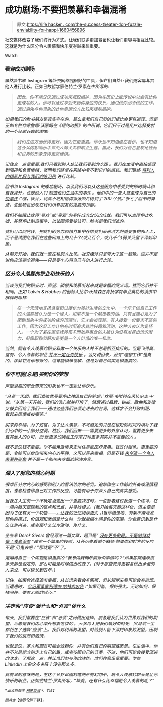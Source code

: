 # 成功剧场:不要把羡慕和幸福混淆

> 原文:[https://life hacker . com/the-success-theater-don-fuzzle-enviability-for-happi-1660456896](https://lifehacker.com/the-success-theater-dont-confuse-enviability-for-happi-1660456896)

社交媒体改变了我们的行为方式。让我们联系更加紧密也让我们更容易相互比较。这就是为什么区分令人羡慕和快乐变得越来越重要。

Watch

### 看穿成功剧场

虽然脸书和 Instagram 等社交网络是很好的工具，但它们自然让我们更容易与其他人进行比较。正如已故哲学家伯特兰·罗素在[](https://archive.org/stream/TheConquestOfHappiness/TheConquestOfHappiness-BertrandRussell_djvu.txt)*中所写的:*

> *因此，你不能仅仅通过成功来摆脱嫉妒，因为在历史上或传说中总会有比你更成功的人。你可以通过享受来到你身边的快乐，通过做你必须做的工作，通过避免与你想象的比你幸运的人比较来摆脱嫉妒。*

*如果我们的脸书朋友是真实存在的，那么拿我们自己和他们相比会更有道理。但是正如专栏作家詹娜·沃瑟姆在《纽约时报》的中所说，它们只不过是用户选择投射的一个经过计算的图像:*

> *我们在这方面做得更好，因为它更重要。你永远不知道谁在看你，也不知道这会如何影响你未来的人际关系和职业生涯，因此，我们对自己呈现给彼此和世界的形象变得更加谨慎。*

*记住这一点很重要:我们只看到别人想让我们看到的东西 。我们在生活中直接感受到障碍和负面情绪，然而我们经常在网络中看不到它们的痕迹。我们最终 [将别人的精彩片段与我们的练习带](https://twitter.com/stevenfurtick/status/67981913746444288) 进行比较。*

*脸书和 Instagram 的成功剧场，以及我们可以从这些服务中感受到的即时确认和自我提升，也鼓励人们 [制造他们生活中的事件](http://www.youtube.com/watch?v=QxVZYiJKl1Y) 。他们中的一些人甚至成为自己的 [伪事件](http://www.nku.edu/~turney/prclass/readings/events.html) :“嘿，伙计，我真不敢相信你那张照片得到了 200 个赞。”多亏了脸书的算法，这些项目出现在我们所有朋友的提要的顶部。*

*我们不能阻止变得“喜欢”或“喜爱”的事件成为公认的成就。我们*可以*选择停止吹嘘，甚至停止制造事件，以试图感受被认可。脸书是我们创造的。*

*我们可以向内转，把我们的努力和精力集中在给我们带来活力的重要事物和人上，而不是试图给我们在这些网络上的几十个(或几百个，或几千个)弱关系留下深刻印象。*

*从前天开始，我们就一直在和别人比较。社交媒体只是夸大了这一趋势。这并不是说你应该完全避免——只是要小心将自己与他人进行比较。*

### *区分令人羡慕的职业和快乐的人*

*当谈到我们的职业时，声望、骄傲和羡慕听起来就是幸福的同义词。然而它们并不相同。正如 Calvin & Hobbes 的创始人比尔·沃特森在肯扬学院毕业典礼的演讲中解释的那样:*

> *在一个无情地宣扬贪婪和过度作为美好生活的文化中，一个乐于做自己工作的人通常被认为是一个怪人，如果不是一个颠覆者的话。只有当雄心是为了爬到想象中的成功阶梯的顶端时，它才会被理解。有人接受一份要求不高的工作，因为这份工作让他有时间追求其他兴趣和活动，这种人被认为是怪人。一个为了呆在家里抚养孩子而放弃事业的人被认为没有发挥出他的潜力，好像职称和薪水是衡量一个人价值的唯一标准。*

*当然，拥有令人羡慕的职业和做一个快乐的人并不总是相互排斥的。但是飞得高、富有、令人羡慕的职业 [并不一定让你快乐](http://gawker.com/inspirational-bill-watterson-speech-turned-into-watters-1217668306/1218240664) 。话又说回来，没有“理想工作”是真的，除非它是你想做的。这可能很难理解，但是对自己诚实是很重要的。*

### *你不可能(总是)买到你的梦想*

*声望很高的职业带来的形象也不一定会让你快乐。*

*“从第一天起，我们就被教导要停止相信自己的梦想，”坎耶·韦斯特在采访杂志 中说。“从第一天开始，我们的信心就被打垮了，然后通过品牌、钻戒、歌曲和旋律又被卖回给了我们——通过这些我们必须走进去的台词，这样才不会打破制服、看起来很傻或被嘲笑。”*

*买来的幸福，为了炫富，为了让人羡慕，不可避免的只是在很短的时间内填补了我们心中的一小部分空洞。然后，我们回来——需要更多的外部认可，需要更多来自其他人的认可，而 [做更多的狗屁工作来打动更多其实并不重要的人](http://www.rottentomatoes.com/m/fight_club/quotes/) 。*

*我不是说钱不重要。你不能用激情来支付住房或医疗费用。钱支付账单。更重要的是，金钱可以给你带来内心的平静，这可以带来幸福。但是花钱 [来创造一个令人羡慕的形象](http://lifehacker.com/even-if-you-re-materialistic-money-may-not-buy-you-hap-1573105498) 并不是一个能带来幸福的解决方案。*

### ***深入了解您的核心问题***

*很难区分你内心的感受和别人的看法给你的感觉。追踪你在工作前的兴奋或激情程度，或者检查你自己对工作的反应，可能有助于你深入自己的真实感受。*

*当我在人生的一个不确定点做出一个重要决定时，一位智者建议我做一个练习，在一周内每天跟踪我的高点和低点，并寻找模式。(我开始每天都这样做，但主要是因为它还有另一个功能——[，让我的记忆持续更久](https://lifehacker.com/how-your-brain-perceives-time-and-how-to-use-it-to-you-511184192) 。)当你慢慢地、有条不紊地发现你的模式、价值观和激情是什么时，你就能缩小满足你的范围。你会意识到是什么让你兴奋，或者是什么让你激动，为什么。*

*企业家 Derek Sivers 曾经写过一篇文章，题目是“ [没有更多的是。不是地狱就是！或者没有](http://sivers.org/hellyeah) ”建议一个简单的规则，从长远来看避免麻烦:如果你和对方的反应不是“见鬼去吧！”那就是“不”了。*

*定期问自己一个问题是很重要的:“我想做我明年要做的事情吗？”如果答案连续很多天都是否定的，那么可能是时候做出改变了。(对于那些觉得更容易做出承诺的人来说，可以延长到五年。)*

*记住，如果你选择追求幸福，从长远来看会有回报，但从短期来看可能会有麻烦。当遭遇时， [牢记军事家利德尔·哈特的忠告](http://www.herbertlui.ca/12-life-lessons-from-a-military-strategist/) :“如果可能，保持强大。无论如何，保持冷静。要有无限的耐心。”*

### ***决定你“应该”做什么和“必须”做什么***

*每天，我们都要在“应该”和“必须”之间做出选择，前者是我们认为世界对我们的期望，后者是我们内心深处想要追求的 。太多的人把我们最好的时光、岁月或一生都花在了选择“应该”上。我们对利润的渴望，对给别人留下深刻印象的渴望，压制了我们的良知和激情。*

*也就是说，家人和朋友可能会依赖你，并有他们自己的期望或愿景。在生活中，你并不总是能立刻走上自己的路，或者按照自己的节奏。不过，他们可能会接受渐进的改变。了解这一点，并让他们参与你的决策。他们的意见很重要。你在 LinkedIn 上的众多关系？没有那么多。*

*具有讽刺意味的是，在这个世界试图制造的所有幻想中，最令人羡慕的职业是让你快乐的职业。正如伯特兰·罗素所写，“毕竟，还有什么比幸福更令人羡慕的呢？”*

**<small>此文原载于</small>* [*<small>精英日报</small>*](http://elitedaily.com/life/culture/success-theatre-enviable-different-happy/647117/) <small>*。*T15】</small>*

*<small>*照片由*</small>*<small>【佛罗伦萨下狱】</small>*<small>，<small></small></small>*